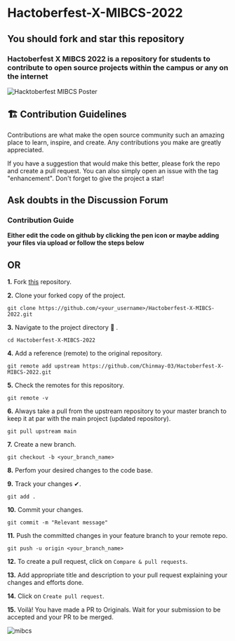 # Hactoberfest-X-MIBCS-2022

## You should fork and star this repository
### Hactoberfest X MIBCS 2022 is a repository for students to contribute to open source projects within the campus or any on the internet

![Hacktoberfest MIBCS Poster](https://i.imgur.com/7RF1r8Y.png) 


## 🏗 Contribution Guidelines 
Contributions are what make the open source community such an amazing place to learn, inspire, and create. Any contributions you make are greatly appreciated.

If you have a suggestion that would make this better, please fork the repo and create a pull request. You can also simply open an issue with the tag "enhancement". Don't forget to give the project a star! 

## Ask doubts in the Discussion Forum

### Contribution Guide
 **Either edit the code on github by clicking the pen icon or maybe adding your files via upload or follow the steps below** 
 
 
 ## OR


**1.**  Fork [this](https://github.com/Chinmay-03/Hactoberfest-X-MIBCS-2022) repository.

**2.**  Clone your forked copy of the project.

```
git clone https://github.com/<your_username>/Hactoberfest-X-MIBCS-2022.git
```

**3.** Navigate to the project directory :file_folder: .

```
cd Hactoberfest-X-MIBCS-2022
```

**4.** Add a reference (remote) to the original repository.

```
git remote add upstream https://github.com/Chinmay-03/Hactoberfest-X-MIBCS-2022.git
```

**5.** Check the remotes for this repository.

```
git remote -v
```

**6.** Always take a pull from the upstream repository to your master branch to keep it at par with the main project (updated repository).

```
git pull upstream main
```

**7.** Create a new branch.

```
git checkout -b <your_branch_name>
```

**8.** Perfom your desired changes to the code base.

**9.** Track your changes ✔. 

```
git add . 
```

**10.** Commit your changes.

```
git commit -m "Relevant message"
```

**11.** Push the committed changes in your feature branch to your remote repo.

```
git push -u origin <your_branch_name>
```

**12.** To create a pull request, click on `Compare & pull requests`.

**13.** Add appropriate title and description to your pull request explaining your changes and efforts done.

**14.** Click on `Create pull request`.


**15.** Voilà! You have made a PR to Originals. Wait for your submission to be accepted and your PR to be merged.

![mibcs](https://user-images.githubusercontent.com/102941004/194735712-1b18214c-a933-4a52-bde6-9953c0214e02.jpg)
